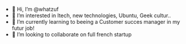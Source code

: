 - 👋 Hi, I’m @whatzuf
- 👀 I’m interested in Itech, new technologies, Ubuntu, Geek cultur..
- 🌱 I’m currently learning to beeing a Customer succes manager in my futur job!
- 💞️ I’m looking to collaborate on full french startup


<!---
whatzuf/whatzuf is a ✨ special ✨ repository because its `README.md` (this file) appears on your GitHub profile.
You can click the Preview link to take a look at your changes.
--->
